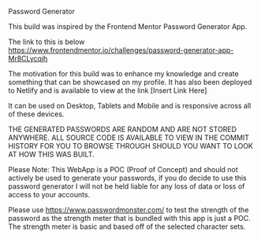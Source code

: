Password Generator

This build was inspired by the Frontend Mentor Password Generator App.

The link to this is below
https://www.frontendmentor.io/challenges/password-generator-app-Mr8CLycqjh

The motivation for this build was to enhance my knowledge and create
something that can be showcased on my profile. It has also been deployed
to Netlify and is available to view at the link [Insert Link Here]

It can be used on Desktop, Tablets and Mobile and is responsive across all
of these devices.

THE GENERATED PASSWORDS ARE RANDOM AND ARE NOT STORED ANYWHERE. ALL SOURCE
CODE IS AVAILABLE TO VIEW IN THE COMMIT HISTORY FOR YOU TO BROWSE THROUGH
SHOULD YOU WANT TO LOOK AT HOW THIS WAS BUILT.

Please Note:
This WebApp is a POC (Proof of Concept) and should not actively be used to
generate your passwords, if you do decide to use this password generator
I will not be held liable for any loss of data or loss of access to your
accounts.

Please use https://www.passwordmonster.com/ to test the strength of the
password as the strength meter that is bundled with this app is just a
POC. The strength meter is basic and based off of the selected
character sets.
